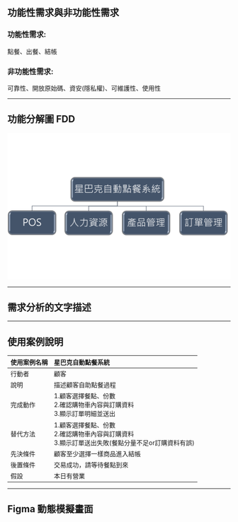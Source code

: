 ## 功能性需求與非功能性需求

### 功能性需求:
  點餐、出餐、結帳
### 非功能性需求:
  可靠性、開放原始碼、資安(隱私權)、可維護性、使用性

---
## 功能分解圖 FDD  
![FDD](FDD.png) 

---
## 需求分析的文字描述

---
## 使用案例說明
|使用案例名稱 |星巴克自動點餐系統|
|:-----------|:---------------|
|行動者|顧客|
|說明|描述顧客自助點餐過程|
|完成動作|1.顧客選擇餐點、份數  <br>  2.確認購物車內容與訂購資料<br> 3.顯示訂單明細並送出 <br/> |
|替代方法|1.顧客選擇餐點、份數<br>2.確認購物車內容與訂購資料<br>3.顯示訂單送出失敗(餐點分量不足or訂購資料有誤)<br/>|
|先決條件|顧客至少選擇一樣商品進入結帳|
|後置條件|交易成功，請等待餐點到來|
|假設|本日有營業|

---
## Figma 動態模擬畫面
